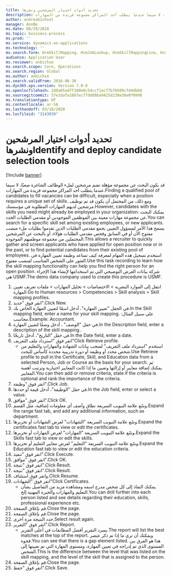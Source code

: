 ```yaml
---
title: تحديد أدوات اختيار المرشحين ونشرها
description: قد يكون البحث عن مجموعة مؤهلة تضم مرشحين لملء الوظائف الشاغرة صعبًا، لا سيما عندما يتطلب أحد المراكز مجموعة فريدة من المهارات.
author: andreabichsel
manager: AnnBe
ms.date: 08/29/2018
ms.topic: business-process
ms.prod: ''
ms.service: dynamics-ax-applications
ms.technology: ''
ms.search.form: HcmSkillMapping, HcmJobLookup, HcmSkillMappingLine, HcmPersonCertificate, CCHTMLPrintPreview
audience: Application User
ms.reviewer: anbichse
ms.search.scope: Core, Operations
ms.search.region: Global
ms.author: anbichse
ms.search.validFrom: 2016-06-30
ms.dyn365.ops.version: Version 7.0.0
ms.openlocfilehash: 2d8a05ad7f100e6c54ccf1ecf7b76509cf44dbb8
ms.sourcegitcommit: 57e1dafa186fec77ddd8ba9425d238e36e0f0998
ms.translationtype: HT
ms.contentlocale: ar-SA
ms.lasthandoff: 03/18/2020
ms.locfileid: "3143939"
---
```

# <a name="identify-and-deploy-candidate-selection-tools"></a><span data-ttu-id="cdc50-103">تحديد أدوات اختيار المرشحين ونشرها</span><span class="sxs-lookup"><span data-stu-id="cdc50-103">Identify and deploy candidate selection tools</span></span>

[!include [banner](../../includes/banner.md)]

<span data-ttu-id="cdc50-104">قد يكون البحث عن مجموعة مؤهلة تضم مرشحين لملء الوظائف الشاغرة صعبًا، لا سيما عندما يتطلب أحد المراكز مجموعة فريدة من المهارات.</span><span class="sxs-lookup"><span data-stu-id="cdc50-104">Finding a qualified pool of candidates to fill vacancies can be difficult, especially when a position requires a unique set of skills.</span></span>  <span data-ttu-id="cdc50-105">ومع ذلك، من المحتمل أن يكون قد تم توظيف مرشحين لديهم المهارات المطلوبة في مؤسستك.</span><span class="sxs-lookup"><span data-stu-id="cdc50-105">However, candidates with the skills you need might already be employed in your organization.</span></span> <span data-ttu-id="cdc50-106">يمكنك البحث عن مجموعة مهارات معينة بين الموظفين الموجودين أو مقدمي الطلبات الجدد.</span><span class="sxs-lookup"><span data-stu-id="cdc50-106">You can search for a specific skill set among existing employees, or new applicants.</span></span> <span data-ttu-id="cdc50-107">يسمح هذا الأمر لمسؤول التعيين بجمع مقدمي الطلبات الذين تقدموا بطلبات ملء منصب مفتوح الآن أو في السابق وفحص مقدمي الطلبات هؤلاء، أو بالبحث عن المرشحين المحتملين من مجموعة موظفيهم الموجودة.</span><span class="sxs-lookup"><span data-stu-id="cdc50-107">This allows a recruiter to quickly gather and screen applicants who have applied for open position now or in the past, or to find potential candidates from their existing pool of employees.</span></span> <span data-ttu-id="cdc50-108">استخدم تسجيل هذه المهام لمعرفة كيف تساعد وظيفة تعيين المهارة في العثور على الشخص المناسب لمنصب مفتوح.</span><span class="sxs-lookup"><span data-stu-id="cdc50-108">Use this task recording to learn how the skill mapping functionality can help you find the right person for an open position.</span></span> <span data-ttu-id="cdc50-109">شركة بيانات العرض التوضيحي التي تم استخدامها لإنشاء هذا الإجراء هي USMF.</span><span class="sxs-lookup"><span data-stu-id="cdc50-109">The demo data company used to create this procedure is USMF.</span></span>

1. <span data-ttu-id="cdc50-110">انتقل إلى الموارد البشرية > الاختصاصات > تحليل المهارات > ملفات تعريف تعيين المهارة.</span><span class="sxs-lookup"><span data-stu-id="cdc50-110">Go to Human resources > Competencies > Skill analysis > Skill mapping profiles.</span></span>
2. <span data-ttu-id="cdc50-111">انقر فوق "جديد".</span><span class="sxs-lookup"><span data-stu-id="cdc50-111">Click New.</span></span>
3. <span data-ttu-id="cdc50-112">في الحقل "تعيين المهارة"، أدخل اسمًا لتعيين المهارة الخاص بك.</span><span class="sxs-lookup"><span data-stu-id="cdc50-112">In the Skill mapping field, enter a name for your skill mapping.</span></span>  <span data-ttu-id="cdc50-113">على سبيل المثال: محاسب.</span><span class="sxs-lookup"><span data-stu-id="cdc50-113">Example: Accountant.</span></span>
4. <span data-ttu-id="cdc50-114">في حقل "الوصف" ، أدخل وصفًا لتعيين المهارة.</span><span class="sxs-lookup"><span data-stu-id="cdc50-114">In the Description field, enter a description of the skill mapping..</span></span>
5. <span data-ttu-id="cdc50-115">في حقل "التاريخ"، أدخل تاريخًا.</span><span class="sxs-lookup"><span data-stu-id="cdc50-115">In the Date field, enter a date.</span></span>
6. <span data-ttu-id="cdc50-116">انقر فوق "استرداد ملف التعريف"</span><span class="sxs-lookup"><span data-stu-id="cdc50-116">Click Retrieve profile.</span></span>
    * <span data-ttu-id="cdc50-117">استخدم "استرداد ملف التعريف" لسحب بيانات الشهادة والمهارات والتعليم من شخص محدد أو وظيفة أو دورة تدريبية محددة كأساس للبحث.</span><span class="sxs-lookup"><span data-stu-id="cdc50-117">Use Retrieve profile to pull in the Certificate, Skill, and Education data from a selected Person, Job or Course as the basis for your search.</span></span>   <span data-ttu-id="cdc50-118">ثم يمكنك إضافة معايير أو إزالتها وتعيين ما إذا كانت المعايير اختيارية وترتيب أهمية المعايير.</span><span class="sxs-lookup"><span data-stu-id="cdc50-118">You can then add or remove criteria, state if the criteria is optional and rank the importance of the criteria.</span></span>  
7. <span data-ttu-id="cdc50-119">انقر فوق "وظيفة".</span><span class="sxs-lookup"><span data-stu-id="cdc50-119">Click Job.</span></span>
8. <span data-ttu-id="cdc50-120">في حقل "الوظيفة"، أدخل قيمة أو حددها.</span><span class="sxs-lookup"><span data-stu-id="cdc50-120">In the Job field, enter or select a value.</span></span>
9. <span data-ttu-id="cdc50-121">انقر فوق "موافق".</span><span class="sxs-lookup"><span data-stu-id="cdc50-121">Click OK.</span></span>
10. <span data-ttu-id="cdc50-122">وسّع علامة التبويب السريعة نطاق وأضف أي معلومات إضافية، مثل القسم‬.</span><span class="sxs-lookup"><span data-stu-id="cdc50-122">Expand the range fast tab, and add any additional information, such as department.</span></span>
11. <span data-ttu-id="cdc50-123">وسّع علامة التبويب السريعة "الشهادات" لعرض الشهادات أو تحريرها.</span><span class="sxs-lookup"><span data-stu-id="cdc50-123">Expand the certificates fast tab to view or edit the certificates.</span></span>
12. <span data-ttu-id="cdc50-124">وسّع علامة التبويب السريعة "المهارات" لعرض المهارات أو تحريرها.</span><span class="sxs-lookup"><span data-stu-id="cdc50-124">Expand the Skills fast tab to view or edit the skills.</span></span>
13. <span data-ttu-id="cdc50-125">وسّع علامة التبويب السريعة "التعليم‬" لعرض معايير التعليم‬ أو تحريرها.</span><span class="sxs-lookup"><span data-stu-id="cdc50-125">Expand the Education fast tab to view or edit the education criteria.</span></span>
14. <span data-ttu-id="cdc50-126">انقر فوق "تنفيذ".</span><span class="sxs-lookup"><span data-stu-id="cdc50-126">Click Execute.</span></span>
15. <span data-ttu-id="cdc50-127">انقر فوق "موافق".</span><span class="sxs-lookup"><span data-stu-id="cdc50-127">Click OK.</span></span>
16. <span data-ttu-id="cdc50-128">انقر فوق "نتيجة".</span><span class="sxs-lookup"><span data-stu-id="cdc50-128">Click Result.</span></span>
17. <span data-ttu-id="cdc50-129">انقر فوق "نتيجة".</span><span class="sxs-lookup"><span data-stu-id="cdc50-129">Click Result.</span></span>
18. <span data-ttu-id="cdc50-130">وانقر فوق استئناف.</span><span class="sxs-lookup"><span data-stu-id="cdc50-130">Click Resume.</span></span>
19. <span data-ttu-id="cdc50-131">انقر فوق "الشهادات"</span><span class="sxs-lookup"><span data-stu-id="cdc50-131">Click Certificates.</span></span>
    * <span data-ttu-id="cdc50-132">يمكنك النفاذ إلى كل شخص مدرج اسمه ومشاهدة مزيد من التفاصيل بشأن التعليم والمهارات والخبرة المهنية إلخ.</span><span class="sxs-lookup"><span data-stu-id="cdc50-132">You can drill further into each person listed and see details regarding their education, skills, professional experience etc.</span></span>  
20. <span data-ttu-id="cdc50-133">قم بإغلاق الصفحة.</span><span class="sxs-lookup"><span data-stu-id="cdc50-133">Close the page.</span></span>
21. <span data-ttu-id="cdc50-134">قم بإغلاق الصفحة.</span><span class="sxs-lookup"><span data-stu-id="cdc50-134">Close the page.</span></span>
22. <span data-ttu-id="cdc50-135">حدد النتيجة مرة أخرى.</span><span class="sxs-lookup"><span data-stu-id="cdc50-135">Select result again.</span></span>
23. <span data-ttu-id="cdc50-136">انقر فوق "التقرير".</span><span class="sxs-lookup"><span data-stu-id="cdc50-136">Click Report.</span></span>
    * <span data-ttu-id="cdc50-137">يسرد التقرير أفضل المطابقات في أعلى التقرير.</span><span class="sxs-lookup"><span data-stu-id="cdc50-137">The report will list the best matches at the top of the report.</span></span>  <span data-ttu-id="cdc50-138">ويمكنك أن ترى ما إذا تم ذكر عنصر فجوة.</span><span class="sxs-lookup"><span data-stu-id="cdc50-138">You can see that there is a gap element listed.</span></span>  <span data-ttu-id="cdc50-139">هذا هو الفرق بين المستوى الذي تم إدراجه في تعيين المهارة، ومستوى المهارة التي تم تعيينها إلى الشخص.</span><span class="sxs-lookup"><span data-stu-id="cdc50-139">This is the difference between the level that was listed on the skill mapping, and the level of the skill that is assigned to the person.</span></span>  
24. <span data-ttu-id="cdc50-140">قم بإغلاق الصفحة.</span><span class="sxs-lookup"><span data-stu-id="cdc50-140">Close the page.</span></span>
25. <span data-ttu-id="cdc50-141">انقر فوق "حفظ".</span><span class="sxs-lookup"><span data-stu-id="cdc50-141">Click Save.</span></span>

